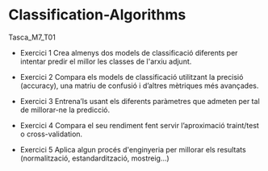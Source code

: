 # Classification-Algorithms

Tasca_M7_T01

- Exercici 1
Crea almenys dos models de classificació diferents per intentar predir el millor les classes de l'arxiu adjunt.



- Exercici 2
Compara els models de classificació utilitzant la precisió (accuracy), una matriu de confusió i d’altres mètriques més avançades.



- Exercici 3
Entrena’ls usant els diferents paràmetres que admeten per tal de millorar-ne la predicció.



- Exercici 4
Compara el seu rendiment fent servir l’aproximació traint/test o cross-validation.



- Exercici 5
Aplica algun procés d'enginyeria per millorar els resultats (normalització, estandardització, mostreig...)

